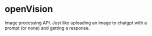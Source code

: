 # openVision

Image processing API. Just like uploading an image to chatgpt with a prompt (or none) and getting a response.
